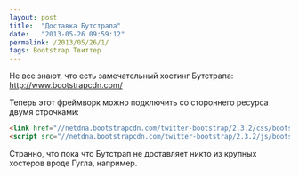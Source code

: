 ```yaml
---
layout: post
title:  "Доставка Бутстрапа"
date:   "2013-05-26 09:59:12"
permalink: /2013/05/26/1/
tags: Bootstrap Твиттер
---
```


Не все знают, что есть замечательный хостинг Бутстрапа:
http://www.bootstrapcdn.com/

Теперь этот фреймворк можно подключить со стороннего ресурса двумя
строчками:

~~~ html
<link href="//netdna.bootstrapcdn.com/twitter-bootstrap/2.3.2/css/bootstrap-combined.min.css" rel="stylesheet">
<script src="//netdna.bootstrapcdn.com/twitter-bootstrap/2.3.2/js/bootstrap.min.js"></script>
~~~

Странно, что пока что Бутстрап не доставляет никто из крупных хостеров вроде Гугла, например.
